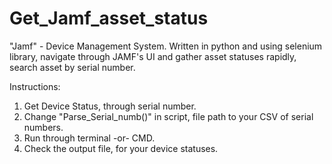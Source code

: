 # Get_Jamf_asset_status
"Jamf" - Device Management System. Written in python and using selenium library, navigate through JAMF's UI and gather asset statuses rapidly, search asset by serial number. 

Instructions:
1. Get Device Status, through serial number.
2. Change "Parse_Serial_numb()" in script, file path to your CSV of serial numbers.
3. Run through terminal -or- CMD.
4. Check the output file, for your device statuses.

